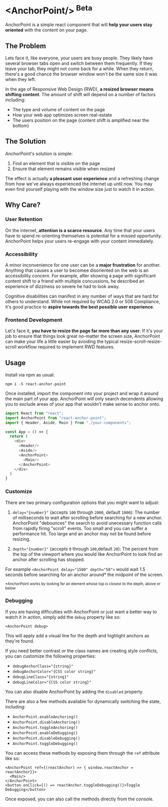 <h1>&lt;AnchorPoint/&gt;<sup> Beta</sup></h1>

AnchorPoint is a simple react component that will **help your users stay oriented** with the content on your page.

## The Problem
Lets face it, like everyone, your users are busy people.  They likely have several browser tabs open and switch between them frequently.  If they leave your tab, they might not come back for a while.  When they return, there's a good chance the browser window won't be the same size it was when they left.  

In the age of Responsive Web Design (RWD), **a resized browser means shifting content**.  The amount of shift will depend on a number of factors including:

* The type and volume of content on the page
* How your web app optimizes screen real-estate
* The users position on the page (content shift is amplified near the bottom)

## The Solution
AnchorPoint's solution is simple:

1. Find an element that is visible on the page
2. Ensure that element remains visible when resized

The effect is actually **a pleasant user experience** and a refreshing change from how we've always experienced the internet up until now.  You may even find yourself playing with the window size just to watch it in action.

## Why Care?
### User Retention
On the internet, **attention is a scarce resource**.  Any time that your users have to spend re-orienting themselves is potential for a missed opportunity.  AnchorPoint helps your users re-engage with your content immediately.

### Accessibility
A minor inconvenience for one user can be a **major frustration** for another.  Anything that causes a user to becomee disoriented on the web is an accessibility concern.  For example, after showing a page with significant content shift to a friend with multiple concussions, he described an experience of dizziness so severe he had to look away.  

Cognitive disabilities can manifest in any number of ways that are hard for others to understand.  While not required by WCAG 2.0 or 508 Compliance, it's good practice to **aspire towards the best possible user experience**.

### Frontend Development
Let's face it, **you have to resize the page far more than any user**.  If it's your job to ensure that things look great no-matter the screen size, AnchorPoint can make your life a little easier by avoiding the typical resize-scroll-resize-scroll workflow required to implement RWD features.

## Usage
Install via npm as usual:

```
npm i -S react-anchor-point
```

Once installed, import the component into your project and wrap it around the main part of your app.  AnchorPoint will only search decendents allowing you to exclude areas of your app that wouldn't make sense to anchor onto.


```js
import React from "react";
import AnchorPoint from "react-anchor-point";
import { Header, Aside, Main } from "./your-components";

const App = () => {
  return (
    <div>
      <Header/>
      <Aside/>
      <AnchorPoint>
        <Main/>
      </AnchorPoint>
    </div>
  )
}
```

### Customize
There are two primary configuration options that you might want to adjust:


1. `delay="{number}"` (accepts `100` through `2000`, default `1000`): The number of milliseconds to wait after scrolling before searching for a new anchor.  AnchorPoint "debounces" the search to avoid unecessary function calls from rapidly firing "scroll" events.  Too small and you can suffer a performance hit.  Too large and an anchor may not be found before resizing.

2. `depth="{number}"` (accepts `0` through `100`,default `20`): The percent from the top of the viewport where you would like AnchorPoint to look find an anchor after scrolling has stopped.

For example `<AnchorPoint delay="1500" depth="50">` would wait 1.5 seconds before searching for an anchor around* the midpoint of the screen.

<small>*AnchorPoint works by looking for an element whose top is closest to the depth, above or below</small>


### Debugging
If you are having difficulties with AnchorPoint or just want a better way to watch it in action, simply add the `debug` property like so:

```
<AnchorPoint debug>
```

This will apply add a visual line for the depth and highlight anchors as they're found.

If you need better contrast or the class names are creating style conflicts, you can customize the following properties:

* `debugAnchorClass="{string}"`
* `debugAnchorColor="{CSS color string}"`
* `debugLineClass="{string}"`
* `debugLineColor="{CSS color string}"`

You can also disable AnchorPoint by adding the `disabled` property.

There are also a few methods available for dynamically switching the state, including: 

* `AnchorPoint.enableAnchoring()`
* `AnchorPoint.disableAnchoring()`
* `AnchorPoint.toggleAnchoring()`
* `AnchorPoint.enableDebugging()`
* `AnchorPoint.disableDebugging()`
* `AnchorPoint.toggleDebugging()`

You can access these methods by exposing them through the `ref` attribute like so:

```
<AnchorPoint ref={(reactAnchor) => { window.reactAnchor = reactAnchor}}>
  <Main/>
</AnchorPoint>
<button onClick={() => reactAnchor.toggleDebugging()}>Toggle Debugging</button>
```

Once exposed, you can also call the methods directly from the console.